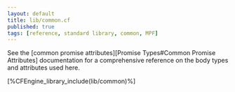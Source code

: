```yaml
---
layout: default
title: lib/common.cf
published: true
tags: [reference, standard library, common, MPF]
---
```


See
the [common promise attributes][Promise Types#Common Promise Attributes]
documentation for a comprehensive reference on the body types and attributes
used here.

[%CFEngine_library_include(lib/common)%]
